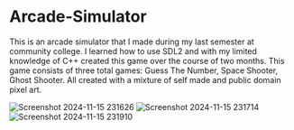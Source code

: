 # Arcade-Simulator
This is an arcade simulator that I made during my last semester at community college. I learned how to use SDL2 and with my limited knowledge of C++ created this game over the course of two months. This game consists of three total games: Guess The Number, Space Shooter, Ghost Shooter. All created with a mixture of self made and public domain pixel art. 


![Screenshot 2024-11-15 231626](https://github.com/user-attachments/assets/2b7a883f-71d5-4c3e-9d8e-4a82555b361e)
![Screenshot 2024-11-15 231714](https://github.com/user-attachments/assets/620aed11-99b8-4b35-ae56-e4aaa1aff8e4)
![Screenshot 2024-11-15 231910](https://github.com/user-attachments/assets/a3fd5811-5e87-4dc6-b922-58da4cb66135)
